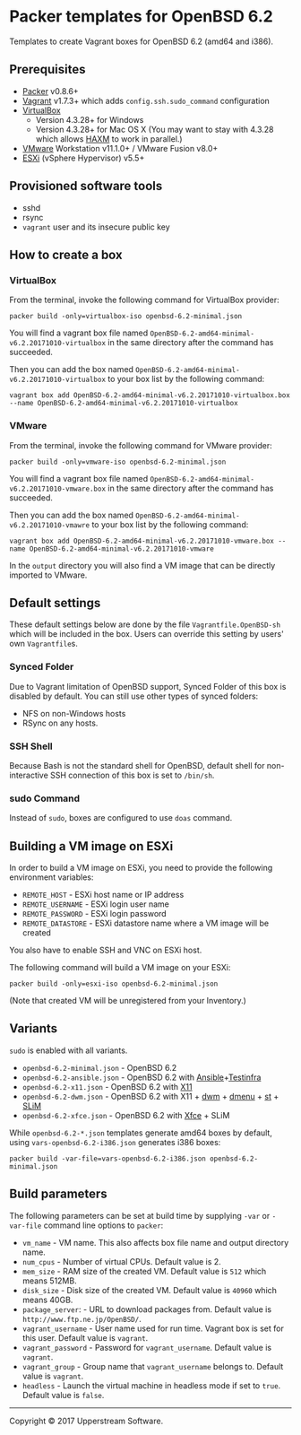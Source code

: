 # Packer templates for OpenBSD 6.2

Templates to create Vagrant boxes for OpenBSD 6.2 (amd64 and i386).


## Prerequisites

* [Packer][] v0.8.6+
* [Vagrant][] v1.7.3+ which adds `config.ssh.sudo_command` configuration
* [VirtualBox][]
	* Version 4.3.28+ for Windows
	* Version 4.3.28+ for Mac OS X (You may want to stay with 4.3.28 which allows [HAXM][] to work in parallel.)
* [VMware][] Workstation v11.1.0+ / VMware Fusion v8.0+
* [ESXi][] (vSphere Hypervisor) v5.5+

[ESXi]: http://www.vmware.com/products/vsphere-hypervisor
        "Free VMware vSphere Hypervisor, Free Virtualization (ESXi)"
[HAXM]: https://software.intel.com/en-us/android/articles/intel-hardware-accelerated-execution-manager
        "Intel&reg; Hardware Accelerated Execution Manager"
[Packer]: https://www.packer.io/ "Packer by HashiCorp"
[Vagrant]: https://www.vagrantup.com/ "Vagrant"
[VirtualBox]: https://www.virtualbox.org/ "Oracle VM VirtualBox"
[VMware]: http://www.vmware.com/ "VMware Virtualization for Desktop &amp; Server, Application, Public &amp; Hybrid Clouds"


## Provisioned software tools

* sshd
* rsync
* `vagrant` user and its insecure public key


## How to create a box

### VirtualBox

From the terminal, invoke the following command for VirtualBox provider:

    packer build -only=virtualbox-iso openbsd-6.2-minimal.json

You will find a vagrant box file named `OpenBSD-6.2-amd64-minimal-v6.2.20171010-virtualbox`
in the same directory after the command has succeeded.

Then you can add the box named `OpenBSD-6.2-amd64-minimal-v6.2.20171010-virtualbox`
to your box list by the following command:

    vagrant box add OpenBSD-6.2-amd64-minimal-v6.2.20171010-virtualbox.box --name OpenBSD-6.2-amd64-minimal-v6.2.20171010-virtualbox

### VMware

From the terminal, invoke the following command for VMware provider:

    packer build -only=vmware-iso openbsd-6.2-minimal.json

You will find a vagrant box file named `OpenBSD-6.2-amd64-minimal-v6.2.20171010-vmware.box`
in the same directory after the command has succeeded.

Then you can add the box named `OpenBSD-6.2-amd64-minimal-v6.2.20171010-vmawre`
to your box list by the following command:

    vagrant box add OpenBSD-6.2-amd64-minimal-v6.2.20171010-vmware.box --name OpenBSD-6.2-amd64-minimal-v6.2.20171010-vmware

In the `output` directory you will also find a VM image that can be directly
imported to VMware.


## Default settings

These default settings below are done by the file `Vagrantfile.OpenBSD-sh`
which will be included in the box.  Users can override this setting by users'
own `Vagrantfile`s.

### Synced Folder

Due to Vagrant limitation of OpenBSD support, Synced Folder of this box is
disabled by default.
You can still use other types of synced folders:

* NFS on non-Windows hosts
* RSync on any hosts.

### SSH Shell

Because Bash is not the standard shell for OpenBSD, default shell for non-
interactive SSH connection of this box is set to `/bin/sh`.

### sudo Command

Instead of `sudo`, boxes are configured to use `doas` command.


## Building a VM image on ESXi

In order to build a VM image on ESXi, you need to provide the following
environment variables:

* `REMOTE_HOST` - ESXi host name or IP address
* `REMOTE_USERNAME` - ESXi login user name
* `REMOTE_PASSWORD` - ESXi login password
* `REMOTE_DATASTORE` - ESXi datastore name where a VM image will be created

You also have to enable SSH and VNC on ESXi host.

The following command will build a VM image on your ESXi:

    packer build -only=esxi-iso openbsd-6.2-minimal.json

(Note that created VM will be unregistered from your Inventory.)


## Variants

`sudo` is enabled with all variants.

* `openbsd-6.2-minimal.json` - OpenBSD 6.2
* `openbsd-6.2-ansible.json` - OpenBSD 6.2 with [Ansible][]+[Testinfra][]
* `openbsd-6.2-x11.json` - OpenBSD 6.2 with [X11][]
* `openbsd-6.2-dwm.json` - OpenBSD 6.2 with X11 + [dwm][] + [dmenu][] + [st][] + [SLiM][]
* `openbsd-6.2-xfce.json` - OpenBSD 6.2 with [Xfce][] + SLiM

While `openbsd-6.2-*.json` templates generate amd64 boxes by default, using `vars-openbsd-6.2-i386.json`
generates i386 boxes:

    packer build -var-file=vars-openbsd-6.2-i386.json openbsd-6.2-minimal.json

[Ansible]: https://www.ansible.com/ "Ansible is Simple IT Automation"
[dmenu]: http://tools.suckless.org/dmenu/ "dmenu | suckless.org tools"
[dwm]: http://dwm.suckless.org/ "suckless.org dwm - dynamic window manager"
[SLiM]: https://sourceforge.net/projects/slim.berlios/ "SLiM download | SourceForge.net"
[st]: http://st.suckless.org/ "suckless.org st - simple terminal"
[Testinfra]: https://testinfra.readthedocs.io/en/latest/ "Testinfra test your infrastructure &mdash; testinfra 1.7.1 documentation"
[X11]: https://www.x.org/wiki/ "X.Org"
[Xfce]: http://www.xfce.org/ "Xfce Desktop Environment"


## Build parameters

The following parameters can be set at build time by supplying `-var` or
`-var-file` command line options to `packer`:

* `vm_name` - VM name.  This also affects box file name and output directory name.
* `num_cpus` - Number of virtual CPUs.  Default value is 2.
* `mem_size` - RAM size of the created VM.  Default value is `512` which means 512MB.
* `disk_size` - Disk size of the created VM.  Default value is `40960` which means 40GB.
* `package_server`: - URL to download packages from.  Default value is `http://www.ftp.ne.jp/OpenBSD/`.
* `vagrant_username` - User name used for run time.  Vagrant box is set for this user.  Default value is `vagrant`.
* `vagrant_password` - Password for `vagrant_username`.  Default value is `vagrant`.
* `vagrant_group` - Group name that `vagrant_username` belongs to.  Default value is `vagrant`.
* `headless` - Launch the virtual machine in headless mode if set to `true`.  Default value is `false`.


- - -

Copyright &copy; 2017 Upperstream Software.
